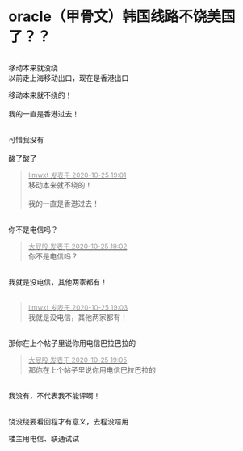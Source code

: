 # oracle（甲骨文）韩国线路不饶美国了？？


<img id="aimg_HkDZh" onclick="zoom(this, this.src, 0, 0, 0)" class="zoom" src="https://vkceyugu.cdn.bspapp.com/VKCEYUGU-imgbed/cd4aaf0b-c573-4ff1-91ab-4ee28ce0a44b.png" onmouseover="img_onmouseoverfunc(this)" onload="thumbImg(this)" border="0" alt="" />

移动本来就没绕<br />
以前走上海移动出口，现在是香港出口

移动本来就不绕的！<br />
<br />
我的一直是香港过去！<br />
<br />
<img src="static/image/smiley/default/lol.gif" smilieid="12" border="0" alt="" /><img src="static/image/smiley/default/lol.gif" smilieid="12" border="0" alt="" /><img src="static/image/smiley/default/lol.gif" smilieid="12" border="0" alt="" />

可惜我没有<br />
<br />
酸了酸了<img id="aimg_etf2K" onclick="zoom(this, this.src, 0, 0, 0)" class="zoom" src="https://cdn.jsdelivr.net/gh/hishis/forum-master/public/images/patch.gif" onmouseover="img_onmouseoverfunc(this)" onload="thumbImg(this)" border="0" alt="" />

<div class="quote"><blockquote><font size="2"><a href="https://www.hostloc.com/forum.php?mod=redirect&amp;goto=findpost&amp;pid=9350810&amp;ptid=758347" target="_blank"><font color="#999999">llmwxt 发表于 2020-10-25 19:01</font></a></font><br />
移动本来就不绕的！<br />
<br />
我的一直是香港过去！</blockquote></div><br />
你不是电信吗？

<div class="quote"><blockquote><font size="2"><a href="https://www.hostloc.com/forum.php?mod=redirect&amp;goto=findpost&amp;pid=9350814&amp;ptid=758347" target="_blank"><font color="#999999">大屁股 发表于 2020-10-25 19:02</font></a></font><br />
你不是电信吗？</blockquote></div><br />
我就是没电信，其他两家都有！<br />
<br />
<img src="static/image/smiley/default/loveliness.gif" smilieid="28" border="0" alt="" />

<div class="quote"><blockquote><font size="2"><a href="https://www.hostloc.com/forum.php?mod=redirect&amp;goto=findpost&amp;pid=9350819&amp;ptid=758347" target="_blank"><font color="#999999">llmwxt 发表于 2020-10-25 19:03</font></a></font><br />
我就是没电信，其他两家都有！</blockquote></div><br />
那你在上个帖子里说你用电信巴拉巴拉的

<div class="quote"><blockquote><font size="2"><a href="https://www.hostloc.com/forum.php?mod=redirect&amp;goto=findpost&amp;pid=9350825&amp;ptid=758347" target="_blank"><font color="#999999">大屁股 发表于 2020-10-25 19:05</font></a></font><br />
那你在上个帖子里说你用电信巴拉巴拉的</blockquote></div><br />
我没有，不代表我不能评啊！<br />
<br />
<img src="static/image/smiley/default/lol.gif" smilieid="12" border="0" alt="" />

饶没绕要看回程才有意义，去程没啥用

楼主用电信、联通试试<img src="static/image/smiley/default/lol.gif" smilieid="12" border="0" alt="" />
